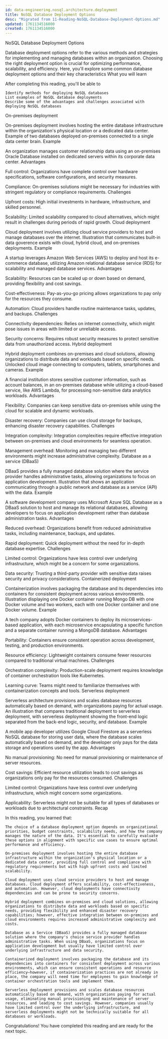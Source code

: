 ```yaml
---
id: data-engineering.nosql.architecture.deployment
title: NoSQL Database Deployment Options
desc: "Migrated from 11-Reading-NoSQL-Database-Deployment-Options.md"
updated: 1761134516000
created: 1761134516000
---
```


NoSQL Database Deployment Options

Database deployment options refer to the various methods and strategies for implementing and managing databases within an organization. Choosing the right deployment option is crucial for optimizing performance, scalability, and efficiency. Here, you'll explore some common database deployment options and their key characteristics
What you will learn

After completing this reading, you'll be able to

    Identify methods for deploying NoSQL databases
    List examples of NoSQL database deployments
    Describe some of the advantages and challenges associated with deploying NoSQL databases

On-premises deployment

On-premises deployment involves hosting the entire database infrastructure within the organization's physical location or a dedicated data center.
Example of two databases deployed on-premises connected to a single data center brain.
Example

An organization manages customer relationship data using an on-premises Oracle Database installed on dedicated servers within its corporate data center.
Advantages

Full control: Organizations have complete control over hardware specifications, software configurations, and security measures.

Compliance: On-premises solutions might be necessary for industries with stringent regulatory or compliance requirements.
Challenges

Upfront costs: High initial investments in hardware, infrastructure, and skilled personnel.

Scalability: Limited scalability compared to cloud alternatives, which might result in challenges during periods of rapid growth.
Cloud deployment

Cloud deployment involves utilizing cloud service providers to host and manage databases over the internet.
Illustration that communicates built-in data goverence exists with cloud, hybrid cloud, and on-premises deployments.
Example

A startup leverages Amazon Web Services (AWS) to deploy and host its e-commerce database, utilizing Amazon relational database service (RDS) for scalability and managed database services.
Advantages

Scalability: Resources can be scaled up or down based on demand, providing flexibility and cost savings.

Cost-effectiveness: Pay-as-you-go pricing allows organizations to pay only for the resources they consume.

Automation: Cloud providers handle routine maintenance tasks, updates, and backups.
Challenges

Connectivity dependencies: Relies on internet connectivity, which might pose issues in areas with limited or unreliable access.

Security concerns: Requires robust security measures to protect sensitive data from unauthorized access.
Hybrid deployment

Hybrid deployment combines on-premises and cloud solutions, allowing organizations to distribute data and workloads based on specific needs.
Unlocked cloud image connecting to computers, tablets, smartphones and cameras.
Example

A financial institution stores sensitive customer information, such as account balances, in an on-premises database while utilizing a cloud-based service, like AWS Lambda, for processing non-sensitive data analytics workloads.
Advantages

Flexibility: Companies can keep sensitive data on-premises while using the cloud for scalable and dynamic workloads.

Disaster recovery: Companies can use cloud storage for backups, enhancing disaster recovery capabilities.
Challenges

Integration complexity: Integration complexities require effective integration between on-premises and cloud environments for seamless operation.

Management overhead: Monitoring and managing two different environments might increase administrative complexity.
Database as a service (DBaaS)

DBaaS provides a fully managed database solution where the service provider handles administrative tasks, allowing organizations to focus on application development.
Illustration that shows an application communicating through a public network and database as a service (API) with the data.
Example

A software development company uses Microsoft Azure SQL Database as a DBaaS solution to host and manage its relational databases, allowing developers to focus on application development rather than database administration tasks.
Advantages

Reduced overhead: Organizations benefit from reduced administrative tasks, including maintenance, backups, and updates.

Rapid deployment: Quick deployment without the need for in-depth database expertise.
Challenges

Limited control: Organizations have less control over underlying infrastructure, which might be a concern for some organizations.

Data security: Trusting a third-party provider with sensitive data raises security and privacy considerations.
Containerized deployment

Containerization involves packaging the database and its dependencies into containers for consistent deployment across various environments.
Illustration displaying one Docker container running Mongo DB with one Docker volume and two workers, each with one Docker container and one Docker volume.
Example

A tech company adopts Docker containers to deploy its microservices-based application, with each microservice encapsulating a specific function and a separate container running a MongoDB database.
Advantages

Portability: Containers ensure consistent operation across development, testing, and production environments.

Resource efficiency: Lightweight containers consume fewer resources compared to traditional virtual machines.
Challenges

Orchestration complexity: Production-scale deployment requires knowledge of container orchestration tools like Kubernetes.

Learning curve: Teams might need to familiarize themselves with containerization concepts and tools.
Serverless deployment

Serverless architecture provisions and scales database resources automatically based on demand, with organizations paying for actual usage.
An illustration that compares traditional deployment to serverless deployment, with serverless deployment showing the front-end logic separated from the back-end logic, security, and database.
Example

A mobile app developer utilizes Google Cloud Firestore as a serverless NoSQL database for storing user data, where the database scales automatically based on demand, and the developer only pays for the data storage and operations used by the app.
Advantages

No manual provisioning: No need for manual provisioning or maintenance of server resources.

Cost savings: Efficient resource utilization leads to cost savings as organizations only pay for the resources consumed.
Challenges

Limited control: Organizations have less control over underlying infrastructure, which might concern some organizations.

Applicability: Serverless might not be suitable for all types of databases or workloads due to architectural constraints.
Recap

In this reading, you learned that:

    The choice of a database deployment option depends on organizational priorities, budget constraints, scalability needs, and how the company manages the nature of the data. It's essential to carefully evaluate these options in alignment with specific use cases to ensure optimal performance and efficiency.

    On-premises deployment involves hosting the entire database infrastructure within the organization's physical location or a dedicated data center, providing full control and compliance with regulatory requirements but with high upfront costs and limited scalability.

    Cloud deployment uses cloud service providers to host and manage databases. Cloud deployment offers scalability, cost-effectiveness, and automation. However, cloud deployments have connectivity dependencies and can be prone to security concerns.

    Hybrid deployment combines on-premises and cloud solutions, allowing organizations to distribute data and workloads based on specific needs, providing flexibility and enhanced disaster recovery capabilities; however, effective integration between on-premises and cloud environments requires increased administrative complexity and costs.

    Database as a Service (DBaaS) provides a fully managed database solution where the company's choice service provider handles administrative tasks. When using DBaaS, organizations focus on application development but usually have limited control over underlying infrastructure and data security.

    Containerized deployment involves packaging the database and its dependencies into containers for consistent deployment across various environments, which can ensure consistent operations and resource efficiency—however, if containerization practices are not already in place, the company will need time for employees to gain knowledge of container orchestration tools and implement them.

    Serverless deployment provisions and scales database resources automatically based on demand, with organizations paying for actual usage, eliminating manual provisioning and maintenance of server resources, and leading to cost savings. However, companies usually have limited control over the underlying infrastructure, and serverless deployments might not be technically suitable for all databases or workloads.


Congratulations! You have completed this reading and are ready for the next topic. 